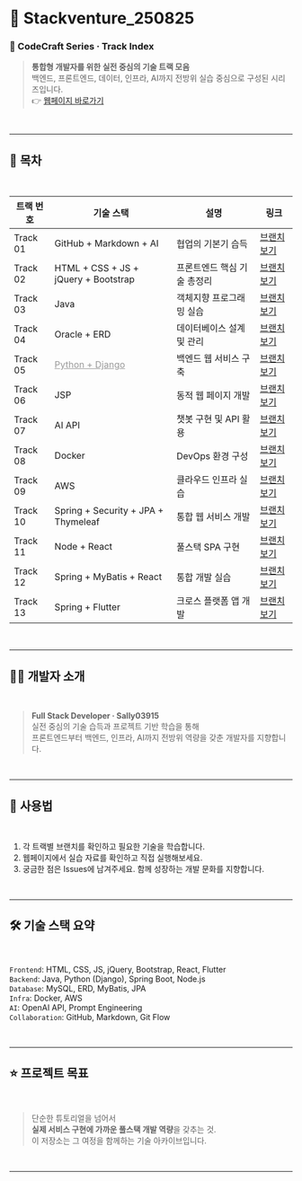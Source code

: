 <!-- _class: cover -->

# 🚀 Stackventure_250825

### 📘 CodeCraft Series · Track Index  

> **통합형 개발자를 위한 실전 중심의 기술 트랙 모음**  
> 백엔드, 프론트엔드, 데이터, 인프라, AI까지 전방위 실습 중심으로 구성된 시리즈입니다.  
> 👉 [웹페이지 바로가기](https://sally03915.github.io/stackventure_250825/)

<br>

---

## 🧭 목차

<br>

| 트랙 번호 | 기술 스택 | 설명 | 링크 |
|----------|-----------|------|------|
| Track 01 | GitHub + Markdown + AI | 협업의 기본기 습득 | [브랜치 보기](https://github.com/sally03915/stackventure_250825/tree/track01-github-ai) |
| Track 02 | HTML + CSS + JS + jQuery + Bootstrap | 프론트엔드 핵심 기술 총정리 | [브랜치 보기](https://github.com/sally03915/stackventure_250825/tree/track02-html-css-js) |
| Track 03 | Java | 객체지향 프로그래밍 실습 | [브랜치 보기](https://github.com/sally03915/stackventure_250825/tree/track03-java) |
| Track 04 | Oracle + ERD | 데이터베이스 설계 및 관리 | [브랜치 보기](https://github.com/sally03915/stackventure_250825/tree/track04-oracle-erd) |
| Track 05 | <span style="text-decoration: underline; color: #999999;">Python + Django</span> | 백엔드 웹 서비스 구축 | [브랜치 보기](https://github.com/sally03915/stackventure_250825/tree/track05-python-django) |
| Track 06 | JSP | 동적 웹 페이지 개발 | [브랜치 보기](https://github.com/sally03915/stackventure_250825/tree/track06-jsp) |
| Track 07 | AI API | 챗봇 구현 및 API 활용 | [브랜치 보기](https://github.com/sally03915/stackventure_250825/tree/track07-ai-api) |
| Track 08 | Docker | DevOps 환경 구성 | [브랜치 보기](https://github.com/sally03915/stackventure_250825/tree/track08-docker) |
| Track 09 | AWS | 클라우드 인프라 실습 | [브랜치 보기](https://github.com/sally03915/stackventure_250825/tree/track09-aws) |
| Track 10 | Spring + Security + JPA + Thymeleaf | 통합 웹 서비스 개발 | [브랜치 보기](https://github.com/sally03915/stackventure_250825/tree/track10-spring-jpa) |
| Track 11 | Node + React | 풀스택 SPA 구현 | [브랜치 보기](https://github.com/sally03915/stackventure_250825/tree/track11-node-react) |
| Track 12 | Spring + MyBatis + React | 통합 개발 실습 | [브랜치 보기](https://github.com/sally03915/stackventure_250825/tree/track12-spring-mybatis-react) |
| Track 13 | Spring + Flutter | 크로스 플랫폼 앱 개발 | [브랜치 보기](https://github.com/sally03915/stackventure_250825/tree/track13-spring-flutter) |

<br>

---

## 🧑‍💻 개발자 소개

<br>

> **Full Stack Developer · Sally03915**  
> 실전 중심의 기술 습득과 프로젝트 기반 학습을 통해  
> 프론트엔드부터 백엔드, 인프라, AI까지 전방위 역량을 갖춘 개발자를 지향합니다.

<br>

---

## 📌 사용법

<br>

1. 각 트랙별 브랜치를 확인하고 필요한 기술을 학습합니다.  
2. 웹페이지에서 실습 자료를 확인하고 직접 실행해보세요.  
3. 궁금한 점은 Issues에 남겨주세요. 함께 성장하는 개발 문화를 지향합니다.

<br>

---

## 🛠️ 기술 스택 요약

<br>

`Frontend`: HTML, CSS, JS, jQuery, Bootstrap, React, Flutter  
`Backend`: Java, Python (Django), Spring Boot, Node.js  
`Database`: MySQL, ERD, MyBatis, JPA  
`Infra`: Docker, AWS  
`AI`: OpenAI API, Prompt Engineering  
`Collaboration`: GitHub, Markdown, Git Flow

<br>

---

## ⭐️ 프로젝트 목표

<br>

> 단순한 튜토리얼을 넘어서  
> **실제 서비스 구현에 가까운 풀스택 개발 역량**을 갖추는 것.  
> 이 저장소는 그 여정을 함께하는 기술 아카이브입니다.

<br>

---
